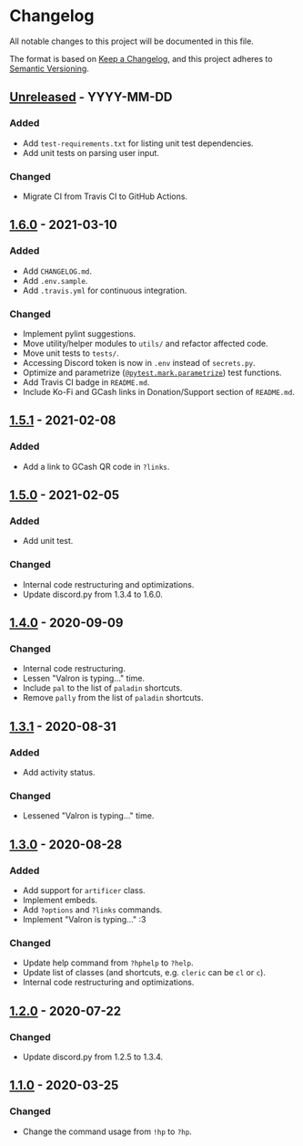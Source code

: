# Changelog

All notable changes to this project will be documented in this file.

The format is based on [Keep a Changelog](https://keepachangelog.com/en/1.0.0/),
and this project adheres to [Semantic Versioning](https://semver.org/spec/v2.0.0.html).

<!--
## [Unreleased](https://github.com/addicteduser/dnd-hp-calc-discordbot/compare/LATEST_TAG...HEAD) - YYYY-MM-DD

### Added
- for new features.

### Changed
- for changes in existing functionality.

### Deprecated
- for soon-to-be removed features.

### Removed
- for now removed features.

### Fixed
- for any bug fixes.

### Security
- in case of vulnerabilities.

-->

## [Unreleased](https://github.com/addicteduser/dnd-hp-calc-discordbot/compare/1.6.0...HEAD) - YYYY-MM-DD

### Added

- Add `test-requirements.txt` for listing unit test dependencies.
- Add unit tests on parsing user input.

### Changed

- Migrate CI from Travis CI to GitHub Actions.

## [1.6.0](https://github.com/addicteduser/dnd-hp-calc-discordbot/compare/1.5.1...1.6.0) - 2021-03-10

### Added

- Add `CHANGELOG.md`.
- Add `.env.sample`.
- Add `.travis.yml` for continuous integration.

### Changed

- Implement pylint suggestions.
- Move utility/helper modules to `utils/` and refactor affected code.
- Move unit tests to `tests/`.
- Accessing Discord token is now in `.env` instead of `secrets.py`.
- Optimize and parametrize ([`@pytest.mark.parametrize`](https://docs.pytest.org/en/stable/parametrize.html)) test functions.
- Add Travis CI badge in `README.md`.
- Include Ko-Fi and GCash links in Donation/Support section of `README.md`.

## [1.5.1](https://github.com/addicteduser/dnd-hp-calc-discordbot/compare/1.5.0...1.5.1) - 2021-02-08

### Added

- Add a link to GCash QR code in `?links`.

## [1.5.0](https://github.com/addicteduser/dnd-hp-calc-discordbot/compare/1.4.0...1.5.0) - 2021-02-05

### Added

- Add unit test.

### Changed

- Internal code restructuring and optimizations.
- Update discord.py from 1.3.4 to 1.6.0.

## [1.4.0](https://github.com/addicteduser/dnd-hp-calc-discordbot/compare/1.3.1...1.4.0) - 2020-09-09

### Changed

- Internal code restructuring.
- Lessen "Valron is typing..." time.
- Include `pal` to the list of `paladin` shortcuts.
- Remove `pally` from the list of `paladin` shortcuts.

## [1.3.1](https://github.com/addicteduser/dnd-hp-calc-discordbot/compare/1.3.0...1.3.1) - 2020-08-31

### Added

- Add activity status.

### Changed

- Lessened "Valron is typing..." time.

## [1.3.0](https://github.com/addicteduser/dnd-hp-calc-discordbot/compare/1.2.0...1.3.0) - 2020-08-28

### Added

- Add support for `artificer` class.
- Implement embeds.
- Add `?options` and `?links` commands.
- Implement "Valron is typing..." :3

### Changed

- Update help command from `?hphelp` to `?help`.
- Update list of classes (and shortcuts, e.g. `cleric` can be `cl` or `c`).
- Internal code restructuring and optimizations.

## [1.2.0](https://github.com/addicteduser/dnd-hp-calc-discordbot/compare/1.1.0...1.2.0) - 2020-07-22

### Changed

- Update discord.py from 1.2.5 to 1.3.4.

## [1.1.0](https://github.com/addicteduser/dnd-hp-calc-discordbot/compare/1.1.0...master) - 2020-03-25

### Changed

- Change the command usage from `!hp` to `?hp`.
